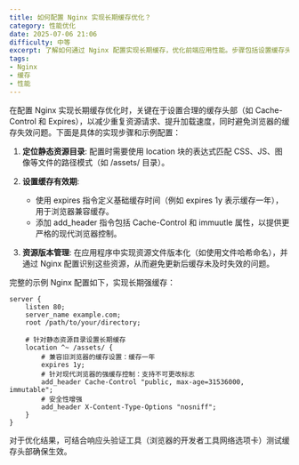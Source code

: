 ```yaml
---
title: 如何配置 Nginx 实现长期缓存优化？
category: 性能优化
date: 2025-07-06 21:06
difficulty: 中等
excerpt: 了解如何通过 Nginx 配置实现长期缓存，优化前端应用性能。步骤包括设置缓存头和资源版本管理。示例代码提供详细指导。
tags:
- Nginx
- 缓存
- 性能
---
```

在配置 Nginx 实现长期缓存优化时，关键在于设置合理的缓存头部（如 Cache-Control 和 Expires），以减少重复资源请求、提升加载速度，同时避免浏览器的缓存失效问题。下面是具体的实现步骤和示例配置：

1. **定位静态资源目录**: 配置时需要使用 location 块的表达式匹配 CSS、JS、图像等文件的路径模式（如 /assets/ 目录）。
2. **设置缓存有效期**:
   - 使用 expires 指令定义基础缓存时间（例如 expires 1y 表示缓存一年），用于浏览器兼容缓存。
   - 添加 add_header 指令包括 Cache-Control 和 immuutle 属性，以提供更严格的现代浏览器控制。

3. **资源版本管理**: 在应用程序中实现资源文件版本化（如使用文件哈希命名），并通过 Nginx 配置识别这些资源，从而避免更新后缓存未及时失效的问题。

完整的示例 Nginx 配置如下，实现长期强缓存：

```nginx
server {
    listen 80;
    server_name example.com;
    root /path/to/your/directory;

    # 针对静态资源目录设置长期缓存
    location ^~ /assets/ {
        # 兼容旧浏览器的缓存设置：缓存一年
        expires 1y;
        # 针对现代浏览器的强缓存控制：支持不可更改标志
        add_header Cache-Control "public, max-age=31536000, immutable";
        # 安全性增强
        add_header X-Content-Type-Options "nosniff";
    }
}
```

对于优化结果，可结合响应头验证工具（浏览器的开发者工具网络选项卡）测试缓存头部确保生效。

